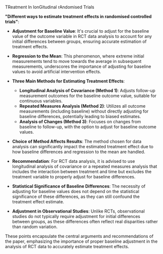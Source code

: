 TReatment In lonGitudinal rAndomised Trials

**"Different ways to estimate treatment effects in randomised controlled trials"**:

- **Adjustment for Baseline Value**: It's crucial to adjust for the baseline value of the outcome variable in RCT data analysis to account for any initial differences between groups, ensuring accurate estimation of treatment effects.
  
- **Regression to the Mean**: This phenomenon, where extreme initial measurements tend to move towards the average in subsequent measurements, underscores the importance of adjusting for baseline values to avoid artificial intervention effects.

- **Three Main Methods for Estimating Treatment Effects**:
  - **Longitudinal Analysis of Covariance (Method 1)**: Adjusts follow-up measurement outcomes for the baseline outcome value, suitable for continuous variables.
  - **Repeated Measures Analysis (Method 2)**: Utilizes all outcome measurements (including baseline) without directly adjusting for baseline differences, potentially leading to biased estimates.
  - **Analysis of Changes (Method 3)**: Focuses on changes from baseline to follow-up, with the option to adjust for baseline outcome values.

- **Choice of Method Affects Results**: The method chosen for data analysis can significantly impact the estimated treatment effect due to how baseline differences and regression to the mean are handled.

- **Recommendation**: For RCT data analysis, it is advised to use longitudinal analysis of covariance or a repeated measures analysis that includes the interaction between treatment and time but excludes the treatment variable to properly adjust for baseline differences.

- **Statistical Significance of Baseline Differences**: The necessity of adjusting for baseline values does not depend on the statistical significance of these differences, as they can still confound the treatment effect estimate.

- **Adjustment in Observational Studies**: Unlike RCTs, observational studies do not typically require adjustment for initial differences between groups, as these differences often reflect real disparities rather than random variation.

These points encapsulate the central arguments and recommendations of the paper, emphasizing the importance of proper baseline adjustment in the analysis of RCT data to accurately estimate treatment effects.